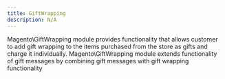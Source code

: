 ```yaml
---
title: GiftWrapping
description: N/A
---
```


Magento\GiftWrapping module  provides functionality that allows customer to add gift wrapping to the items purchased
from the store as gifts and charge it individually. Magento\GiftWrapping module extends functionality of gift
messages by combining gift messages with gift wrapping functionality
